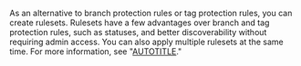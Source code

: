 As an alternative to branch protection rules or tag protection rules, you can create rulesets. Rulesets have a few advantages over branch and tag protection rules, such as statuses, and better discoverability without requiring admin access. You can also apply multiple rulesets at the same time. For more information, see "[AUTOTITLE](/repositories/configuring-branches-and-merges-in-your-repository/managing-rulesets/about-rulesets)."
